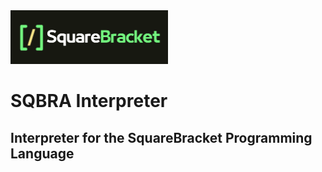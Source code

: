<img src="images/squarebracket.png" alt="Logo" width="50%">
<h1>SQBRA Interpreter</h1>
<h2>Interpreter for the SquareBracket Programming Language</h2>
